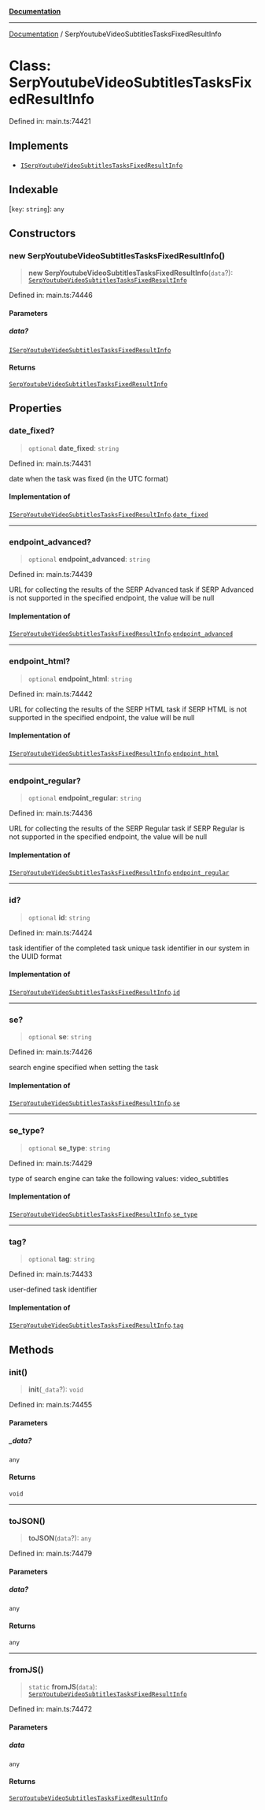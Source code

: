 [**Documentation**](../README.md)

***

[Documentation](../README.md) / SerpYoutubeVideoSubtitlesTasksFixedResultInfo

# Class: SerpYoutubeVideoSubtitlesTasksFixedResultInfo

Defined in: main.ts:74421

## Implements

- [`ISerpYoutubeVideoSubtitlesTasksFixedResultInfo`](../interfaces/ISerpYoutubeVideoSubtitlesTasksFixedResultInfo.md)

## Indexable

\[`key`: `string`\]: `any`

## Constructors

### new SerpYoutubeVideoSubtitlesTasksFixedResultInfo()

> **new SerpYoutubeVideoSubtitlesTasksFixedResultInfo**(`data`?): [`SerpYoutubeVideoSubtitlesTasksFixedResultInfo`](SerpYoutubeVideoSubtitlesTasksFixedResultInfo.md)

Defined in: main.ts:74446

#### Parameters

##### data?

[`ISerpYoutubeVideoSubtitlesTasksFixedResultInfo`](../interfaces/ISerpYoutubeVideoSubtitlesTasksFixedResultInfo.md)

#### Returns

[`SerpYoutubeVideoSubtitlesTasksFixedResultInfo`](SerpYoutubeVideoSubtitlesTasksFixedResultInfo.md)

## Properties

### date\_fixed?

> `optional` **date\_fixed**: `string`

Defined in: main.ts:74431

date when the task was fixed (in the UTC format)

#### Implementation of

[`ISerpYoutubeVideoSubtitlesTasksFixedResultInfo`](../interfaces/ISerpYoutubeVideoSubtitlesTasksFixedResultInfo.md).[`date_fixed`](../interfaces/ISerpYoutubeVideoSubtitlesTasksFixedResultInfo.md#date_fixed)

***

### endpoint\_advanced?

> `optional` **endpoint\_advanced**: `string`

Defined in: main.ts:74439

URL for collecting the results of the SERP Advanced task
if SERP Advanced is not supported in the specified endpoint, the value will be null

#### Implementation of

[`ISerpYoutubeVideoSubtitlesTasksFixedResultInfo`](../interfaces/ISerpYoutubeVideoSubtitlesTasksFixedResultInfo.md).[`endpoint_advanced`](../interfaces/ISerpYoutubeVideoSubtitlesTasksFixedResultInfo.md#endpoint_advanced)

***

### endpoint\_html?

> `optional` **endpoint\_html**: `string`

Defined in: main.ts:74442

URL for collecting the results of the SERP HTML task
if SERP HTML is not supported in the specified endpoint, the value will be null

#### Implementation of

[`ISerpYoutubeVideoSubtitlesTasksFixedResultInfo`](../interfaces/ISerpYoutubeVideoSubtitlesTasksFixedResultInfo.md).[`endpoint_html`](../interfaces/ISerpYoutubeVideoSubtitlesTasksFixedResultInfo.md#endpoint_html)

***

### endpoint\_regular?

> `optional` **endpoint\_regular**: `string`

Defined in: main.ts:74436

URL for collecting the results of the SERP Regular task
if SERP Regular is not supported in the specified endpoint, the value will be null

#### Implementation of

[`ISerpYoutubeVideoSubtitlesTasksFixedResultInfo`](../interfaces/ISerpYoutubeVideoSubtitlesTasksFixedResultInfo.md).[`endpoint_regular`](../interfaces/ISerpYoutubeVideoSubtitlesTasksFixedResultInfo.md#endpoint_regular)

***

### id?

> `optional` **id**: `string`

Defined in: main.ts:74424

task identifier of the completed task
unique task identifier in our system in the UUID format

#### Implementation of

[`ISerpYoutubeVideoSubtitlesTasksFixedResultInfo`](../interfaces/ISerpYoutubeVideoSubtitlesTasksFixedResultInfo.md).[`id`](../interfaces/ISerpYoutubeVideoSubtitlesTasksFixedResultInfo.md#id)

***

### se?

> `optional` **se**: `string`

Defined in: main.ts:74426

search engine specified when setting the task

#### Implementation of

[`ISerpYoutubeVideoSubtitlesTasksFixedResultInfo`](../interfaces/ISerpYoutubeVideoSubtitlesTasksFixedResultInfo.md).[`se`](../interfaces/ISerpYoutubeVideoSubtitlesTasksFixedResultInfo.md#se)

***

### se\_type?

> `optional` **se\_type**: `string`

Defined in: main.ts:74429

type of search engine
can take the following values: video_subtitles

#### Implementation of

[`ISerpYoutubeVideoSubtitlesTasksFixedResultInfo`](../interfaces/ISerpYoutubeVideoSubtitlesTasksFixedResultInfo.md).[`se_type`](../interfaces/ISerpYoutubeVideoSubtitlesTasksFixedResultInfo.md#se_type)

***

### tag?

> `optional` **tag**: `string`

Defined in: main.ts:74433

user-defined task identifier

#### Implementation of

[`ISerpYoutubeVideoSubtitlesTasksFixedResultInfo`](../interfaces/ISerpYoutubeVideoSubtitlesTasksFixedResultInfo.md).[`tag`](../interfaces/ISerpYoutubeVideoSubtitlesTasksFixedResultInfo.md#tag)

## Methods

### init()

> **init**(`_data`?): `void`

Defined in: main.ts:74455

#### Parameters

##### \_data?

`any`

#### Returns

`void`

***

### toJSON()

> **toJSON**(`data`?): `any`

Defined in: main.ts:74479

#### Parameters

##### data?

`any`

#### Returns

`any`

***

### fromJS()

> `static` **fromJS**(`data`): [`SerpYoutubeVideoSubtitlesTasksFixedResultInfo`](SerpYoutubeVideoSubtitlesTasksFixedResultInfo.md)

Defined in: main.ts:74472

#### Parameters

##### data

`any`

#### Returns

[`SerpYoutubeVideoSubtitlesTasksFixedResultInfo`](SerpYoutubeVideoSubtitlesTasksFixedResultInfo.md)
